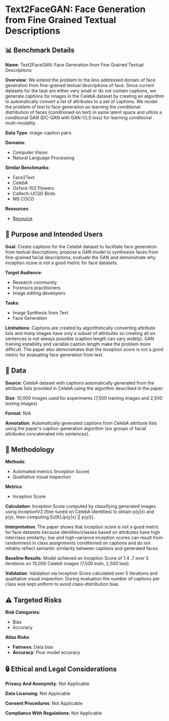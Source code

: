 # Text2FaceGAN: Face Generation from Fine Grained Textual Descriptions

## 📊 Benchmark Details

**Name**: Text2FaceGAN: Face Generation from Fine Grained Textual Descriptions

**Overview**: We extend the problem to the less addressed domain of face generation from fine-grained textual descriptions of face. Since current datasets for the task are either very small or do not contain captions, we generate captions for images in the CelebA dataset by creating an algorithm to automatically convert a list of attributes to a set of captions. We model the problem of text to face generation as learning the conditional distribution of faces (conditioned on text) in same latent space and utilize a conditional GAN (DC-GAN with GAN-CLS loss) for learning conditional multi-modality.

**Data Type**: image-caption pairs

**Domains**:
- Computer Vision
- Natural Language Processing

**Similar Benchmarks**:
- Face2Text
- CelebA
- Oxford-102 Flowers
- Caltech-UCSD Birds
- MS COCO

**Resources**:
- [Resource](N/A)

## 🎯 Purpose and Intended Users

**Goal**: Create captions for the CelebA dataset to facilitate face generation from textual descriptions; propose a GAN model to synthesize faces from fine-grained facial descriptions; evaluate the GAN and demonstrate why inception score is not a good metric for face datasets.

**Target Audience**:
- Research community
- Forensics practitioners
- Image editing developers

**Tasks**:
- Image Synthesis from Text
- Face Generation

**Limitations**: Captions are created by algorithmically converting attribute lists and many images have only a subset of attributes so creating all six sentences is not always possible (caption length can vary widely). GAN training instability and variable caption length make the problem more difficult. The paper also demonstrates that the inception score is not a good metric for evaluating face generation from text.

## 💾 Data

**Source**: CelebA dataset with captions automatically generated from the attribute lists provided in CelebA using the algorithm described in the paper.

**Size**: 10,000 images used for experiments (7,500 training images and 2,500 testing images)

**Format**: N/A

**Annotation**: Automatically generated captions from CelebA attribute lists using the paper's caption-generation algorithm (six groups of facial attributes concatenated into sentences).

## 🔬 Methodology

**Methods**:
- Automated metrics (Inception Score)
- Qualitative visual inspection

**Metrics**:
- Inception Score

**Calculation**: Inception Score computed by classifying generated images using InceptionV3 (fine-tuned on CelebA identities) to obtain p(y|x) and p(y), then computing Ex[KL(p(y|x) || p(y))].

**Interpretation**: The paper shows that inception score is not a good metric for face datasets because identities/classes based on attributes have high interclass similarity; low and high-variance inception scores can result from randomness in class assignments conditioned on captions and do not reliably reflect semantic similarity between captions and generated faces.

**Baseline Results**: Model achieved an Inception Score of 1.4  .7 over 5 iterations on 10,000 CelebA images (7,500 train, 2,500 test).

**Validation**: Validation via Inception Score calculated over 5 iterations and qualitative visual inspection. During evaluation the number of captions per class was kept uniform to avoid class-distribution bias.

## ⚠️ Targeted Risks

**Risk Categories**:
- Bias
- Accuracy

**Atlas Risks**:
- **Fairness**: Data bias
- **Accuracy**: Poor model accuracy

## 🔒 Ethical and Legal Considerations

**Privacy And Anonymity**: Not Applicable

**Data Licensing**: Not Applicable

**Consent Procedures**: Not Applicable

**Compliance With Regulations**: Not Applicable
